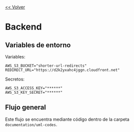 [<< Volver](../README.md)
# Backend

## Variables de entorno

Variables: 
```
AWS_S3_BUCKET="shorter-url-redirects"
REDIRECT_URL="https://d2k2yxahc4jggn.cloudfront.net"
```

Secretos:
```
AWS_S3_ACCESS_KEY="******"
AWS_S3_KEY_SECRET="******"
```


## Flujo general

Este flujo se encuentra mediante código dentro de la carpeta `documentation/uml-codes`.


